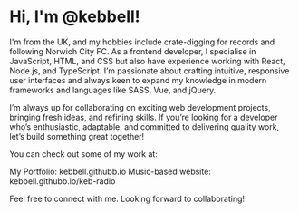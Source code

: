 # Hi, I'm @kebbell!
I'm from the UK, and my hobbies include crate-digging for records and following Norwich City FC. As a frontend developer, I specialise in JavaScript, HTML, and CSS but also have experience working with React, Node.js, and TypeScript. I’m passionate about crafting intuitive, responsive user interfaces and always keen to expand my knowledge in modern frameworks and languages like SASS, Vue, and jQuery.

I’m always up for collaborating on exciting web development projects, bringing fresh ideas, and refining skills. If you’re looking for a developer who’s enthusiastic, adaptable, and committed to delivering quality work, let’s build something great together!

You can check out some of my work at:

My Portfolio: kebbell.githubb.io
Music-based website: kebbell.githubb.io/keb-radio


Feel free to connect with me. 
Looking forward to collaborating!
